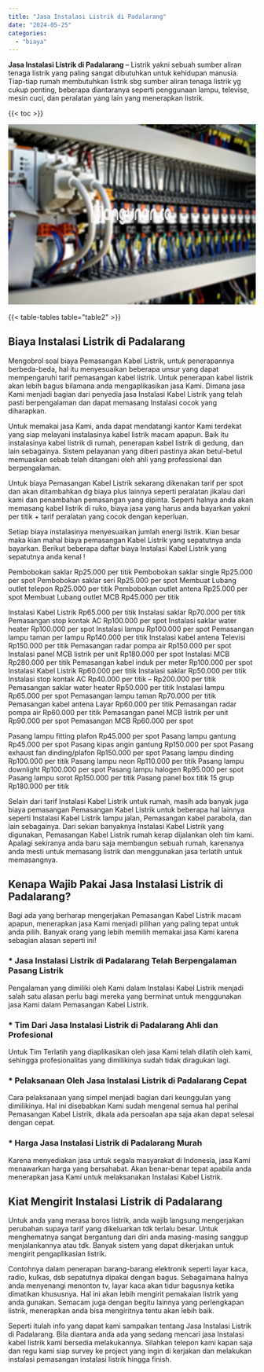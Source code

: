 ```yaml
---
title: "Jasa Instalasi Listrik di Padalarang"
date: "2024-05-25"
categories: 
  - "biaya"
---
```


**Jasa Instalasi Listrik di Padalarang** – Listrik yakni sebuah sumber aliran tenaga listrik yang paling sangat dibutuhkan untuk kehidupan manusia. Tiap-tiap rumah membutuhkan listrik sbg sumber aliran tenaga listrik yg cukup penting, beberapa diantaranya seperti penggunaan lampu, televise, mesin cuci, dan peralatan yang lain yang menerapkan listrik.

{{< toc >}}

![Jasa Instalasi Listrik di Padalarang](/images/instalasi-listrik-murah30.png)

{{< table-tables table="table2" >}}

## Biaya Instalasi Listrik di Padalarang

Mengobrol soal biaya Pemasangan Kabel Listrik, untuk penerapannya berbeda-beda, hal itu menyesuaikan beberapa unsur yang dapat mempengaruhi tarif pemasangan kabel listrik. Untuk penerapan kabel listrik akan lebih bagus bilamana anda mengaplikasikan jasa Kami. Dimana jasa Kami menjadi bagian dari penyedia jasa Instalasi Kabel Listrik yang telah pasti berpengalaman dan dapat memasang Instalasi cocok yang diharapkan.

Untuk memakai jasa Kami, anda dapat mendatangi kantor Kami terdekat yang siap melayani instalasinya kabel listrik macam apapun. Baik itu instalasinya kabel listrik di rumah, penerapan kabel listrik di gedung, dan lain sebagainya. Sistem pelayanan yang diberi pastinya akan betul-betul memuaskan sebab telah ditangani oleh ahli yang professional dan berpengalaman.

Untuk biaya Pemasangan Kabel Listrik sekarang dikenakan tarif per spot dan akan ditambahkan dg biaya plus lainnya seperti peralatan jikalau dari kami dan penambahan pemasangan yang dipinta. Seperti halnya anda akan memasang kabel listrik di ruko, biaya jasa yang harus anda bayarkan yakni per titik + tarif peralatan yang cocok dengan keperluan.

Setiap biaya instalasinya menyesuaikan jumlah energi listrik. Kian besar maka kian mahal biaya pemasangan Kabel Listrik yang sepatutnya anda bayarkan. Berikut beberapa daftar biaya Instalasi Kabel Listrik yang sepatutnya anda kenal !

Pembobokan saklar Rp25.000 per titik Pembobokan saklar single Rp25.000 per spot Pembobokan saklar seri Rp25.000 per spot Membuat Lubang outlet telepon Rp25.000 per titik Pembobokan outlet antena Rp25.000 per spot Membuat Lubang outlet MCB Rp45.000 per titik

Instalasi Kabel Listrik Rp65.000 per titik Instalasi saklar Rp70.000 per titik Pemasangan stop kontak AC Rp100.000 per spot Instalasi saklar water heater Rp100.000 per spot Instalasi lampu Rp100.000 per spot Pemasangan lampu taman per lampu Rp140.000 per titik Instalasi kabel antena Televisi Rp150.000 per titik Pemasangan radar pompa air Rp150.000 per spot Instalasi panel MCB listrik per unit Rp180.000 per spot Instalasi MCB Rp280.000 per titik Pemasangan kabel induk per meter Rp100.000 per spot Instalasi Kabel Listrik Rp60.000 per titik Instalasi saklar Rp50.000 per titik Instalasi stop kontak AC Rp40.000 per titik – Rp200.000 per titik Pemasangan saklar water heater Rp50.000 per titik Instalasi lampu Rp65.000 per spot Pemasangan lampu taman Rp70.000 per titik Pemasangan kabel antena Layar Rp60.000 per titik Pemasangan radar pompa air Rp60.000 per titik Pemasangan panel MCB listrik per unit Rp90.000 per spot Pemasangan MCB Rp60.000 per spot

Pasang lampu fitting plafon Rp45.000 per spot Pasang lampu gantung Rp45.000 per spot Pasang kipas angin gantung Rp150.000 per spot Pasang exhaust fan dinding/plafon Rp150.000 per spot Pasang lampu dinding Rp100.000 per titik Pasang lampu neon Rp110.000 per titik Pasang lampu downlight Rp100.000 per spot Pasang lampu halogen Rp95.000 per spot Pasang lampu sorot Rp150.000 per titik Pasang panel box titik 15 grup Rp180.000 per titik

Selain dari tarif Instalasi Kabel Listrik untuk rumah, masih ada banyak juga biaya pemasangan Pemasangan Kabel Listrik untuk beberapa hal lainnya seperti Instalasi Kabel Listrik lampu jalan, Pemasangan kabel parabola, dan lain sebagainya. Dari sekian banyaknya Instalasi Kabel Listrik yang digunakan, Pemasangan Kabel Listrik rumah kerap dijalankan oleh tim kami. Apalagi sekiranya anda baru saja membangun sebuah rumah, karenanya anda mesti untuk memasang listrik dan menggunakan jasa terlatih untuk memasangnya.

## Kenapa Wajib Pakai Jasa Instalasi Listrik di Padalarang?

Bagi ada yang berharap mengerjakan Pemasangan Kabel Listrik macam apapun, menerapkan jasa Kami menjadi pilihan yang paling tepat untuk anda pilih. Banyak orang yang lebih memilih memakai jasa Kami karena sebagian alasan seperti ini!

### \* Jasa Instalasi Listrik di Padalarang Telah Berpengalaman Pasang Listrik

Pengalaman yang dimiliki oleh Kami dalam Instalasi Kabel Listrik menjadi salah satu alasan perlu bagi mereka yang berminat untuk menggunakan jasa Kami dalam Pemasangan Kabel Listrik.

### \* Tim Dari Jasa Instalasi Listrik di Padalarang Ahli dan Profesional

Untuk Tim Terlatih yang diaplikasikan oleh jasa Kami telah dilatih oleh kami, sehingga profesionalitas yang dimilikinya sudah tidak diragukan lagi.

### \* Pelaksanaan Oleh Jasa Instalasi Listrik di Padalarang Cepat

Cara pelaksanaan yang simpel menjadi bagian dari keunggulan yang dimilikinya. Hal ini disebabkan Kami sudah mengenal semua hal perihal Pemasangan Kabel Listrik, dikala ada persoalan apa saja akan dapat selesai dengan cepat.

### \* Harga Jasa Instalasi Listrik di Padalarang Murah

Karena menyediakan jasa untuk segala masyarakat di Indonesia, jasa Kami menawarkan harga yang bersahabat. Akan benar-benar tepat apabila anda menerapkan jasa Kami untuk melaksanakan Instalasi Kabel Listrik.

## Kiat Mengirit Instalasi Listrik di Padalarang


Untuk anda yang merasa boros listrik, anda wajib langsung mengerjakan perubahan supaya tarif yang dikeluarkan tdk terlalu besar. Untuk menghematnya sangat bergantung dari diri anda masing-masing sanggup menjalankannya atau tdk. Banyak sistem yang dapat dikerjakan untuk mengirit pengaplikasian listrik.

Contohnya dalam penerapan barang-barang elektronik seperti layar kaca, radio, kulkas, dsb sepatutnya dipakai dengan bagus. Sebagaimana halnya anda menyenangi menonton tv, layar kaca akan tidur bagusnya ketika dimatikan khususnya. Hal ini akan lebih mengirit pemakaian listrik yang anda gunakan. Semacam juga dengan begitu lainnya yang perlengkapan listrik, menerapkan anda bisa mengiritnya tentu akan lebih baik.

Seperti itulah info yang dapat kami sampaikan tentang Jasa Instalasi Listrik di Padalarang. Bila diantara anda ada yang sedang mencari jasa Instalasi kabel listrik kami bersedia melakukannya. Silahkan telepon kami kapan saja dan regu kami siap survey ke project yang ingin di kerjakan dan melakukan instalasi pemasangan instalasi listrik hingga finish.
